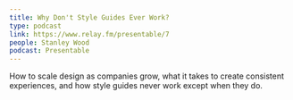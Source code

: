 ```yaml
---
title: Why Don't Style Guides Ever Work?
type: podcast
link: https://www.relay.fm/presentable/7
people: Stanley Wood
podcast: Presentable
---
```


How to scale design as companies grow, what it takes to create consistent experiences, and how style guides never work except when they do.
